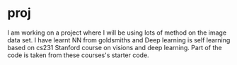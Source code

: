 # proj

I am working on a project where I will be using lots of method on the image data set.
I have learnt NN from goldsmiths and Deep learning is self learning based on cs231 Stanford course  on visions and deep learning.
Part of the code is taken from these courses's starter code.
